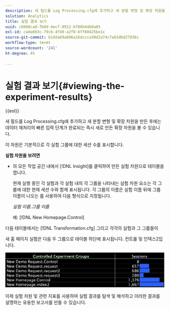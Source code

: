 ```yaml
---
description: 새 필드를 Log Processing.cfg에 추가하고 새 분할 변형 및 확장 차원을 만든 후에는 데이터 재처리의 빠른 입력 단계가 완료되는 즉시 새로 만든 확장 차원을 볼 수 있습니다.
solution: Analytics
title: 실험 결과 보기
uuid: c0468cad-fb8d-4ecf-8912-bf80b44b0a65
exl-id: cada693c-79cb-4f49-a2f0-6ff60425be1c
source-git-commit: b1dda69a606a16dccca30d2a74c7e63dbd27936c
workflow-type: tm+mt
source-wordcount: '241'
ht-degree: 4%

---
```


# 실험 결과 보기{#viewing-the-experiment-results}

{{eol}}

새 필드를 Log Processing.cfg에 추가하고 새 분할 변형 및 확장 차원을 만든 후에는 데이터 재처리의 빠른 입력 단계가 완료되는 즉시 새로 만든 확장 차원을 볼 수 있습니다.

이 차원은 기본적으로 각 실험 그룹에 대한 세션 수를 표시합니다.

**실험 차원을 보려면**

* 의 모든 작업 공간 내에서 [!DNL Insight]를 클릭하여 만든 실험 차원으로 테이블을 엽니다.

   현재 실행 중인 각 실험과 각 실험 내의 각 그룹을 나타내는 실험 차원 요소는 각 그룹에 대한 현재 세션 수와 함께 표시됩니다. 각 그룹의 이름은 실험 이름 뒤에 그룹 이름이 나오는 를 사용하여 다음 형식으로 지정됩니다.

   *실험 이름.그룹 이름*

   예: [!DNL New Homepage.Control]

다음 테이블에서는 [!DNL Transformation.cfg] 그리고 각각의 실험과 그 그룹들이

새 홈 페이지 실험은 다음 두 그룹으로 테이블 하단에 표시됩니다. 컨트롤 및 인덱스2입니다.

![](assets/controlledexpgrps.png)

이제 실험 차원 및 관련 지표를 사용하여 실험 결과를 탐색 및 해석하고 이러한 결과를 설명하는 유용한 보고서를 만들 수 있습니다.
